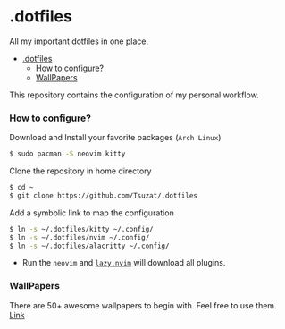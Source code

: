 # .dotfiles
All my important dotfiles in one place.

<!--toc:start-->
- [.dotfiles](#dotfiles)
    - [How to configure?](#how-to-configure)
    - [WallPapers](#wallpapers)
<!--toc:end-->

This repository contains the configuration of my personal workflow.

### How to configure?

Download and Install your favorite packages (`Arch Linux`)

```sh
$ sudo pacman -S neovim kitty
```

Clone the repository in home directory

```sh
$ cd ~
$ git clone https://github.com/Tsuzat/.dotfiles
```

Add a symbolic link to map the configuration

```sh
$ ln -s ~/.dotfiles/kitty ~/.config/
$ ln -s ~/.dotfiles/nvim ~/.config/
$ ln -s ~/.dotfiles/alacritty ~/.config/
```

- Run the `neovim` and [`lazy.nvim`](https://github.com/folke/lazy.nvim) will download all plugins. 

### WallPapers

There are 50+ awesome wallpapers to begin with. Feel free to use them. [Link](https://drive.google.com/drive/folders/1nyIBvcuf5KrLB0_exnChQmoTCNAmdMi_?usp=sharing)
